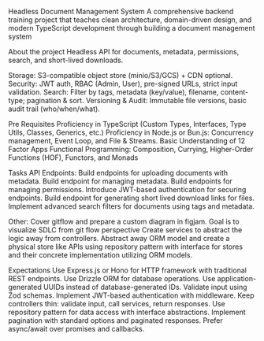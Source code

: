 Headless Document Management System
A comprehensive backend training project that teaches clean architecture, domain-driven design, and modern TypeScript development through building a document management system

About the project
Headless API for documents, metadata, permissions, search, and short-lived downloads.

Storage: S3-compatible object store (minio/S3/GCS) + CDN optional.
Security: JWT auth, RBAC (Admin, User), pre-signed URLs, strict input validation.
Search: Filter by tags, metadata (key/value), filename, content-type; pagination & sort.
Versioning & Audit: Immutable file versions, basic audit trail (who/when/what).


Pre Requisites
Proficiency in TypeScript (Custom Types, Interfaces, Type Utils, Classes, Generics, etc.)
Proficiency in Node.js or Bun.js: Concurrency management, Event Loop, and File & Streams.
Basic Understanding of 12 Factor Apps
Functional Programming: Composition, Currying, Higher-Order Functions (HOF), Functors, and Monads



Tasks
API Endpoints:
Build endpoints for uploading documents with metadata.
Build endpoint for managing metadata.
Build endpoints for managing permissions.
Introduce JWT-based authentication for securing endpoints.
Build endpoint for generating short lived download links for files.
Implement advanced search filters for documents using tags and metadata.


Other:
Cover gitflow and prepare a custom diagram in figjam. Goal is to visualize SDLC from git flow perspective
Create services to abstract the logic away from controllers.
Abstract away ORM model and create a physical store like APIs using repository pattern with interface for stores and their concrete implementation utilizing ORM models.



Expectations
Use Express.js or Hono for HTTP framework with traditional REST endpoints.
Use Drizzle ORM for database operations.
Use application-generated UUIDs instead of database-generated IDs.
Validate input using Zod schemas.
Implement JWT-based authentication with middleware.
Keep controllers thin: validate input, call services, return responses.
Use repository pattern for data access with interface abstractions.
Implement pagination with standard options and paginated responses.
Prefer async/await over promises and callbacks.